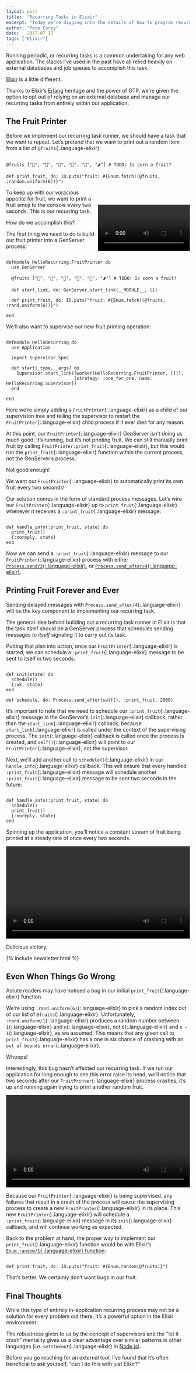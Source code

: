 ```yaml
---
layout: post
title:  "Recurring Tasks in Elixir"
excerpt: "Today we're digging into the details of how to program recurring tasks in Elixir using GenServers. Behold the Fruit Printer 🍉."
author: "Pete Corey"
date:   2017-07-17
tags: ["Elixir"]
---
```


Running periodic, or recurring tasks is a common undertaking for any web application. The stacks I’ve used in the past have all relied heavily on external databases and job queues to accomplish this task.

[Elixir](https://elixir-lang.org/) is a little different.

Thanks to Elixir’s [Erlang](https://www.erlang.org/) heritage and the power of OTP, we’re given the option to opt out of relying on an external database and manage our recurring tasks from entirely within our application.

## The Fruit Printer

Before we implement our recurring task runner, we should have a task that we want to repeat. Let’s pretend that we want to print out a random item from a list of `@fruits`{:.language-elixir}:

<pre class='language-elixir'><code class='language-elixir'>
@fruits ["🍉", "🍊", "🌽", "🍒", "🍇", "🌶"] # TODO: Is corn a fruit?

def print_fruit, do: IO.puts("fruit: #{Enum.fetch!(@fruits, :random.uniform(6))}")
</code></pre>

<video width="50%" style="margin-top: 3em; float: right;" src="https://s3-us-west-1.amazonaws.com/www.east5th.co/static/print_fruit.webm" autoplay loop controls></video>

To keep up with our voracious appetite for fruit, we want to print a fruit emoji to the console every two seconds. This is our recurring task.

How do we accomplish this?

The first thing we need to do is build our fruit printer into a GenServer process:

<pre class='language-elixir'><code class='language-elixir'>
defmodule HelloRecurring.FruitPrinter do
  use GenServer

  @fruits ["🍉", "🍊", "🌽", "🍒", "🍇", "🌶"] # TODO: Is corn a fruit?

  def start_link, do: GenServer.start_link(__MODULE__, [])

  def print_fruit, do: IO.puts("fruit: #{Enum.fetch!(@fruits, :rand.uniform(6))}")

end
</code></pre>

We’ll also want to supervise our new fruit printing operation:

<pre class='language-elixir'><code class='language-elixir'>
defmodule HelloRecurring do
  use Application

  import Supervisor.Spec

  def start(_type, _args) do
    Supervisor.start_link([worker(HelloRecurring.FruitPrinter, [])],
                          [strategy: :one_for_one, name: HelloRecurring.Supervisor])
  end

end
</code></pre>

Here we’re simply adding a `FruitPrinter`{:.language-elixir} as a child of our supervision tree and telling the supervisor to restart the `FruitPrinter`{:.language-elixir} child process if it ever dies for any reason.

At this point, our `FruitPrinter`{:.language-elixir} GenServer isn’t doing us much good. It’s running, but it’s not printing fruit. We can still manually print fruit by calling `FruitPrinter.print_fruit`{:.language-elixir}, but this would run the `print_fruit`{:.language-elixir} function within the current process, not the GenServer’s process.

Not good enough!

We want our `FruitPrinter`{:.language-elixir} to automatically print its own fruit every two seconds!

Our solution comes in the form of standard process messages. Let’s wire our `FruitPrinter`{:.language-elixir} up to `print_fruit`{:.language-elixir} whenever it receives a `:print_fruit`{:.language-elixir} message:

<pre class='language-elixir'><code class='language-elixir'>
def handle_info(:print_fruit, state) do
  print_fruit()
  {:noreply, state}
end
</code></pre>

Now we can send a `:print_fruit`{:.language-elixir} message to our `FruitPrinter`{:.language-elixir} process with either [`Process.send/3`{:.language-elixir}](https://hexdocs.pm/elixir/Process.html#send/3), or [`Process.send_after/4`{:.language-elixir}](https://hexdocs.pm/elixir/Process.html#send_after/4).

## Printing Fruit Forever and Ever

Sending delayed messages with `Process.send_after/4`{:.language-elixir} will be the key component to implementing our recurring task.

The general idea behind building out a recurring task runner in Elixir is that the task itself should be a GenServer process that schedules sending messages _to itself_ signaling it to carry out its task.

Putting that plan into action, once our `FruitPrinter`{:.language-elixir} is started, we can schedule a `:print_fruit`{:.language-elixir} message to be sent to itself in two seconds:

<pre class='language-elixir'><code class='language-elixir'>
def init(state) do
  schedule()
  {:ok, state}
end

def schedule, do: Process.send_after(self(), :print_fruit, 2000)
</code></pre>

It’s important to note that we need to schedule our `:print_fruit`{:.language-elixir} message in the GenServer’s `init`{:.language-elixir} callback, rather than the `start_link`{:.language-elixir} callback, because `start_link`{:.language-elixir} is called under the context of the supervising process. The `init`{:.language-elixir} callback is called once the process is created, and `self()`{:.language-elixir} will point to our `FruitPrinter`{:.language-elixir}, not the supervisor.

Next, we’ll add another call to `schedule()`{:.language-elixir} in our `handle_info`{:.language-elixir} callback. This will ensure that every handled `:print_fruit`{:.language-elixir} message will schedule another `:print_fruit`{:.language-elixir} message to be sent two seconds in the future:

<pre class='language-elixir'><code class='language-elixir'>
def handle_info(:print_fruit, state) do
  schedule()
  print_fruit()
  {:noreply, state}
end
</code></pre>

Spinning up the application, you’ll notice a constant stream of fruit being printed at a steady rate of once every two seconds.

<video width="100%" style="" src="https://s3-us-west-1.amazonaws.com/www.east5th.co/static/fruit_printer.webm" autoplay loop controls></video>

Delicious victory.

{% include newsletter.html %}

## Even When Things Go Wrong

Astute readers may have noticed a bug in our initial `print_fruit`{:.language-elixir} function.

We’re using `:rand.uniform(6)`{:.language-elixir} to pick a random index out of our list of `@fruits`{:.language-elixir}. Unfortunately, `:rand.uniform/1`{:.language-elixir} produces a random number between `1`{:.language-elixir} and `n`{:.language-elixir}, not `0`{:.language-elixir} and `n - 1`{:.language-elixir}, as we assumed. This means that any given call to `print_fruit`{:.language-elixir} has a one in six chance of crashing with an `out of bounds error`{:.language-elixir}.

Whoops!

Interestingly, this bug hasn’t affected our recurring task. If we run our application for long enough to see this error raise its head, we’ll notice that two seconds after our `FruitPrinter`{:.language-elixir} process crashes, it’s up and running again trying to print another random fruit.

<video width="100%" style="" src="https://s3-us-west-1.amazonaws.com/www.east5th.co/static/fruit_problems.webm" autoplay loop controls></video>

Because our `FruitPrinter`{:.language-elixir} is being supervised, any failures that result in a crash of the process will cause the supervising process to create a new `FruitPrinter`{:.language-elixir} in its place. This new `FruitPrinter`{:.language-elixir} will schedule a `:print_fruit`{:.language-elixir} message in its `init`{:.language-elixir} callback, and will continue working as expected.

Back to the problem at hand, the proper way to implement our `print_fruit`{:.language-elixir} function would be with Elixir’s [`Enum.random/1`{:.language-elixir} function](https://hexdocs.pm/elixir/Enum.html#random/1):

<pre class='language-elixir'><code class='language-elixir'>
def print_fruit, do: IO.puts("fruit: #{Enum.random(@fruits)}")
</code></pre>

That’s better. We certainly don’t want bugs in our fruit.

## Final Thoughts

While this type of entirely in-application recurring process may not be a solution for every problem out there, it’s a powerful option in the Elixir environment.

The robustness given to us by the concept of supervisors and the “let it crash” mentality gives us a clear advantage over similar patterns in other languages (i.e. `setTimeout`{:.language-elixir} in [Node.js](https://nodejs.org/en/)).

Before you go reaching for an external tool, I’ve found that it’s often beneficial to ask yourself, “can I do this with just Elixir?”
